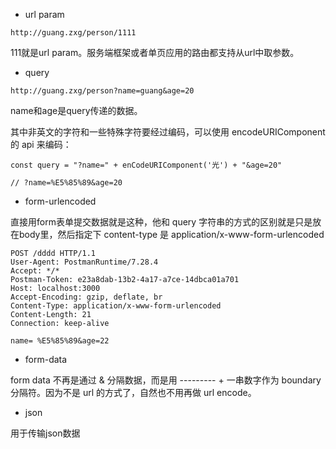 - url param

```
http://guang.zxg/person/1111
```

111就是url param。服务端框架或者单页应用的路由都支持从url中取参数。

- query

```
http://guang.zxg/person?name=guang&age=20
```

name和age是query传递的数据。

其中非英文的字符和一些特殊字符要经过编码，可以使用 encodeURIComponent 的 api 来编码：

```
const query = "?name=" + enCodeURIComponent('光') + "&age=20"

// ?name=%E5%85%89&age=20
```

- form-urlencoded

直接用form表单提交数据就是这种，他和 query 字符串的方式的区别就是只是放在body里，然后指定下 content-type 是 application/x-www-form-urlencoded

```
POST /dddd HTTP/1.1
User-Agent: PostmanRuntime/7.28.4
Accept: */*
Postman-Token: e23a8dab-13b2-4a17-a7ce-14dbca01a701
Host: localhost:3000
Accept-Encoding: gzip, deflate, br
Content-Type: application/x-www-form-urlencoded
Content-Length: 21
Connection: keep-alive

name= %E5%85%89&age=22
```

- form-data

form data 不再是通过 & 分隔数据，而是用 --------- + 一串数字作为 boundary 分隔符。因为不是 url 的方式了，自然也不用再做 url encode。

- json

用于传输json数据